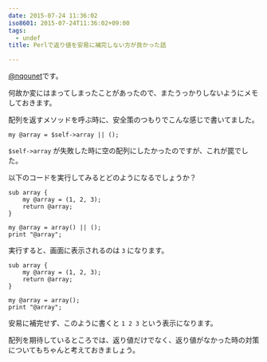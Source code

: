 ```yaml
---
date: 2015-07-24 11:36:02
iso8601: 2015-07-24T11:36:02+09:00
tags:
  - undef
title: Perlで返り値を安易に補完しない方が良かった話

---
```


<p><a href="https://twitter.com/nqounet">@nqounet</a>です。</p>

<p>何故か変にはまってしまったことがあったので、またうっかりしないようにメモしておきます。</p>



<p>配列を返すメソッドを呼ぶ時に、安全策のつもりでこんな感じで書いてました。</p>

```
my @array = $self->array || ();
```

<p><code>$self->array</code> が失敗した時に空の配列にしたかったのですが、これが罠でした。</p>

<p>以下のコードを実行してみるとどのようになるでしょうか？</p>

```
sub array {
    my @array = (1, 2, 3);
    return @array;
}

my @array = array() || ();
print "@array";
```

<p>実行すると、画面に表示されるのは <code>3</code> になります。</p>

```
sub array {
    my @array = (1, 2, 3);
    return @array;
}

my @array = array();
print "@array";
```

<p>安易に補完せず、このように書くと <code>1 2 3</code> という表示になります。</p>

<p>配列を期待しているところでは、返り値だけでなく、返り値がなかった時の対策についてもちゃんと考えておきましょう。</p>
    	